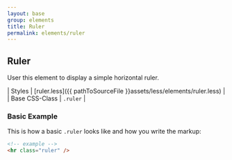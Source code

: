 ```yaml
---
layout: base
group: elements
title: Ruler
permalink: elements/ruler
---
```


## Ruler

User this element to display a simple horizontal ruler.

| Styles         | [ruler.less]({{ pathToSourceFile }}assets/less/elements/ruler.less) |
| Base CSS-Class | `.ruler`                                                            |

### Basic Example

This is how a basic `.ruler` looks like and how you write the markup:

```html
<!-- example -->
<hr class="ruler" />
```